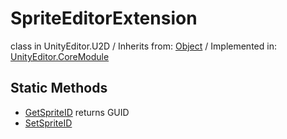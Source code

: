 # SpriteEditorExtension
class in UnityEditor.U2D
 / Inherits from: <a href="https://docs.unity3d.com/6000.2/Documentation/ScriptReference/Object.html">Object</a> / Implemented in: <a href="https://docs.unity3d.com/6000.2/Documentation/ScriptReference/UnityEditor.CoreModule.html">UnityEditor.CoreModule</a>

## Static Methods
- <a href="https://docs.unity3d.com/6000.2/Documentation/ScriptReference/SpriteEditorExtension.GetSpriteID.html">GetSpriteID</a> returns GUID
- <a href="https://docs.unity3d.com/6000.2/Documentation/ScriptReference/SpriteEditorExtension.SetSpriteID.html">SetSpriteID</a>
